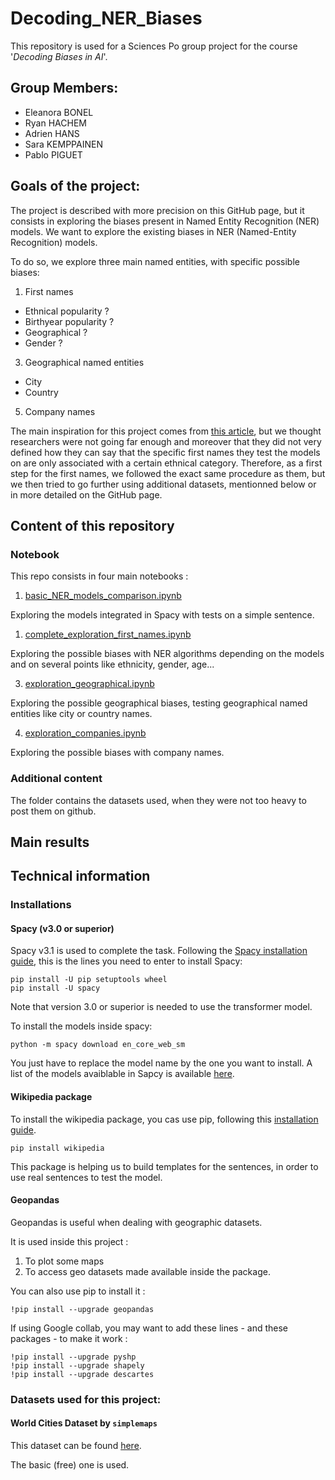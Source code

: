 # Decoding_NER_Biases

This repository is used for a Sciences Po group project for the course '*Decoding Biases in AI*'.

## Group Members:

- Eleanora BONEL
- Ryan HACHEM
- Adrien HANS
- Sara KEMPPAINEN
- Pablo PIGUET

## Goals of the project: 

The project is described with more precision on this GitHub page, but it consists in exploring the biases present in Named Entity Recognition (NER) models. 
We want to explore the existing biases in NER (Named-Entity Recognition) models. 

To do so, we explore three main named entities, with specific possible biases: 

1. First names
  - Ethnical popularity ?
  - Birthyear popularity ? 
  - Geographical ? 
  - Gender ? 
3. Geographical named entities
  - City
  - Country
5. Company names

The main inspiration for this project comes from [this article](https://arxiv.org/pdf/2008.03415.pdf), but we thought researchers were not going far enough and moreover that they did not very defined how they can say that the specific first names they test the models on are only associated with a certain ethnical category. 
Therefore, as a first step for the first names, we followed the exact same procedure as them, but we then tried to go further using additional datasets, mentionned below or in more detailed on the GitHub page. 

## Content of this repository

### Notebook

This repo consists in four main notebooks : 

1. [basic_NER_models_comparison.ipynb](https://github.com/adrihans/Decoding_NER_Biases/blob/main/basic_NER_models_comparison.ipynb)

Exploring the models integrated in Spacy with tests on a simple sentence. 

1. [complete_exploration_first_names.ipynb](https://github.com/adrihans/Decoding_NER_Biases/blob/main/complete_exploration_first_names.ipynb)

Exploring the possible biases with NER algorithms depending on the models and on several points like ethnicity, gender, age...

3. [exploration_geographical.ipynb](https://github.com/adrihans/Decoding_NER_Biases/blob/main/exploration_geographical.ipynb)

Exploring the possible geographical biases, testing geographical named entities like city or country names. 

4. [exploration_companies.ipynb](https://github.com/adrihans/Decoding_NER_Biases/blob/main/exploration_companies.ipynb)

Exploring the possible biases with company names. 

### Additional content

The folder contains the datasets used, when they were not too heavy to post them on github. 

## Main results




## Technical information

### Installations

#### Spacy (v3.0 or superior)

Spacy v3.1 is used to complete the task. 
Following the [Spacy installation guide](https://spacy.io/usage), this is the lines you need to enter to install Spacy: 

```
pip install -U pip setuptools wheel
pip install -U spacy
```

Note that version 3.0 or superior is needed to use the transformer model.

To install the models inside spacy: 

```
python -m spacy download en_core_web_sm
```

You just have to replace the model name by the one you want to install. A list of the models avaiblable in Sapcy is available [here](https://spacy.io/usage/models).

#### Wikipedia package

To install the wikipedia package, you cas use pip, following this [installation guide](https://pypi.org/project/wikipedia/).

```
pip install wikipedia 
```

This package is helping us to build templates for the sentences, in order to use real sentences to test the model. 


#### Geopandas 

Geopandas is useful when dealing with geographic datasets. 

It is used inside this project :
1) To plot some maps 
2) To access geo datasets made available inside the package. 


You can also use pip to install it : 
```
!pip install --upgrade geopandas
```
If using Google collab, you may want to add these lines - and these packages - to make it work : 
```
!pip install --upgrade pyshp
!pip install --upgrade shapely
!pip install --upgrade descartes
```

### Datasets used for this project: 

#### World Cities Dataset by `simplemaps`

This dataset can be found [here](https://simplemaps.com/data/world-cities). 

The basic (free) one is used.
